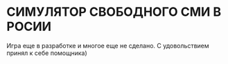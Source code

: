 # СИМУЛЯТОР СВОБОДНОГО СМИ В РОСИИ
Игра еще в разработке и многое еще не сделано. С удовольствием принял к себе помощника)
